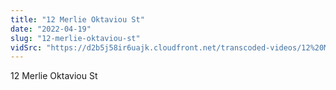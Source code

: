 ```yaml
---
title: "12 Merlie Oktaviou St"
date: "2022-04-19"
slug: "12-merlie-oktaviou-st"
vidSrc: "https://d2b5j58ir6uajk.cloudfront.net/transcoded-videos/12%20Merlie%20Oktaviou%20St.%20-%2066%20Dafnomili%20St-.mp4"
---
```


12 Merlie Oktaviou St
